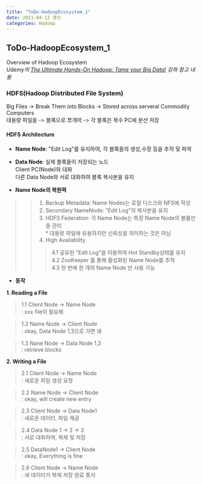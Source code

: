 ```yaml
---
title: "ToDo-HadoopEcosystem_1"
date: 2021-04-12 갱신
categories: Hadoop
---
```


## ToDo-HadoopEcosystem_1 

Overview of Hadoop Ecosystem<br>
*Udemy의 [The Ultimate Hands-On Hadoop: Tame your Big Data!](https://www.udemy.com/course/the-ultimate-hands-on-hadoop-tame-your-big-data/) 강좌 참고 내용*



### HDFS(Hadoop Distributed File System)

Big Files -> Break Them into Blocks -> Stored across serveral Commodity Computers<br>
대용량 파일을 -> 블록으로 쪼개어 -> 각 블록은 복수 PC에 분산 저장

#### HDFS Architecture

- **Name Node**: "Edit Log"를 유지하여, 각 블록들의 생성,수정 등을 추적 및 파악<br>
- **Data Node**: 실제 블록들이 저장되는 노드<br>
             Client PC(Node)와 대화<br>
             다른 Data Node와 서로 대화하여 블록 복사본을 유지 
             
- **Name Node의 복원력**
>> 1. Backup Metadata: Name Nodes는 로컬 디스크와 NFS에 작성<br>
>> 2. Secondary NameNode: "Edit Log"의 복사본을 유지<br>
>> 3. HDFS Federation: 각 Name Node는 특정 Name Node의 볼륨만을 관리<br>
      * 대용랑 파일에 유용하지만 신뢰성을 의미하는 것은 아님<br>
>> 4. High Availability <br>
>>> 4.1 공유된 "Edit Log"을 이용하여 Hot Standby상태를 유지<br>
>>> 4.2 ZooKeeper 를 통해 활성화된 Name Node를 추적<br>
>>> 4.3 한 번에 한 개의 Name Node 만 사용 가능<br>
             
- **동작**<br>

**1. Reading a File**<br>
>1.1 Client Node -> Name Node<br>
>: xxx file이 필요해<br>

>1.2 Name Node ->  Client Node<br>
>: okay, Data Node 1,3으로 가면 돼<br>

>1.3 Nane Node -> Data Node 1,3<br>
>: retrieve blocks<br>

**2. Writing a File**<br>
>2.1 Client Node -> Name Node<br>
>: 새로운 파일 생성 요청<br>

>2.2 Name Node ->  Client Node<br>
>: okay, will create new entry<br>

>2.3 Client Node -> Data Node1<br>
>: 새로운 데이터, 파일 제공

>2.4 Data Node 1 -> 2 -> 3<br>
>: 서로 대화하여, 복제 및 저장<br>

>2.5 DataNode1 -> Client Node<br>
>: okay, Everything is fine<br>

>2.6 Client Node -> Name Node<br>
>: 새 데이터가 복제 저장 완료 통지



